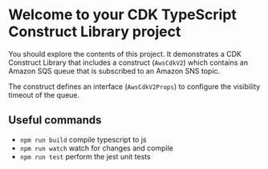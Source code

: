 # Welcome to your CDK TypeScript Construct Library project

You should explore the contents of this project. It demonstrates a CDK Construct Library that includes a construct (`AwsCdkV2`)
which contains an Amazon SQS queue that is subscribed to an Amazon SNS topic.

The construct defines an interface (`AwsCdkV2Props`) to configure the visibility timeout of the queue.

## Useful commands

* `npm run build`   compile typescript to js
* `npm run watch`   watch for changes and compile
* `npm run test`    perform the jest unit tests
